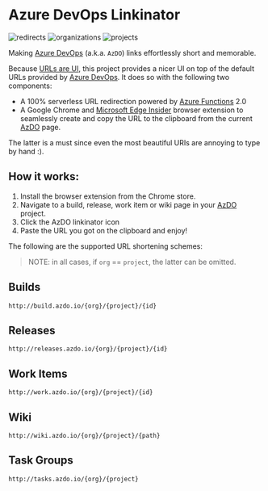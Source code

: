 # Azure DevOps Linkinator

![redirects](https://img.shields.io/endpoint.svg?url=https://azdo-www.azurewebsites.net/stats/redirect&label=%E2%A5%A4%20redirects&color=brightgreen&logo=Azure-DevOps&logoColor=brightgreen)
![organizations](https://img.shields.io/endpoint.svg?url=https://azdo-www.azurewebsites.net/stats/org&label=organizations&color=blue&logo=Azure-DevOps&logoColor=blue)
![projects](https://img.shields.io/endpoint.svg?url=https://azdo-www.azurewebsites.net/stats/project&label=projects&color=orange&logo=Azure-DevOps&logoColor=orange)

Making [Azure DevOps](https://dev.azure.com) (a.k.a. `AzDO`) links effortlessly short and memorable.

Because [URLs are UI](https://www.hanselman.com/blog/URLsAreUI.aspx), this project provides a nicer UI on top of the default URLs provided by [Azure DevOps](https://dev.azure.com). It does so with the following two components:

* A 100% serverless URL redirection powered by [Azure Functions](http://functions.azure.com) 2.0
* A Google Chrome and [Microsoft Edge Insider](https://www.microsoftedgeinsider.com/) browser extension to seamlessly create and copy the URL to the clipboard from the current [AzDO](https://dev.azure.com) page.

The latter is a must since even the most beautiful URIs are annoying to type by hand :).

## How it works:

1. Install the browser extension from the Chrome store.
2. Navigate to a build, release, work item or wiki page in your [AzDO](https://dev.azure.com) project.
3. Click the AzDO linkinator icon
4. Paste the URL you got on the clipboard and enjoy!

The following are the supported URL shortening schemes:

> NOTE: in all cases, if `org` == `project`, the latter can be omitted.

## Builds

`http://build.azdo.io/{org}/{project}/{id}`

## Releases

`http://releases.azdo.io/{org}/{project}/{id}`

## Work Items

`http://work.azdo.io/{org}/{project}/{id}`

## Wiki

`http://wiki.azdo.io/{org}/{project}/{path}`

## Task Groups

`http://tasks.azdo.io/{org}/{project}`
